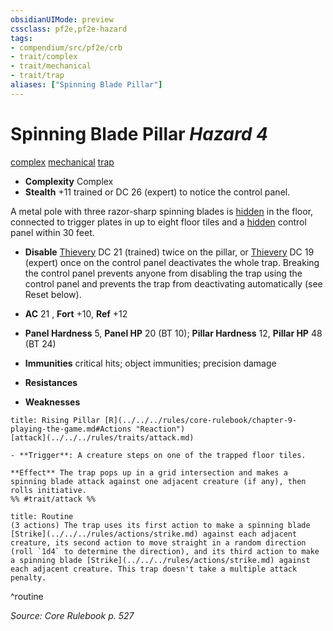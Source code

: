 ```yaml
---
obsidianUIMode: preview
cssclass: pf2e,pf2e-hazard
tags:
- compendium/src/pf2e/crb
- trait/complex
- trait/mechanical
- trait/trap
aliases: ["Spinning Blade Pillar"]
---
```

# Spinning Blade Pillar *Hazard 4*  
[complex](../../../Rules/traits/complex.md)  [mechanical](../../../Rules/traits/mechanical.md)  [trap](../../../Rules/traits/trap.md)  

- **Complexity** Complex
- **Stealth** +11 trained or DC 26 (expert) to notice the control panel.  

A metal pole with three razor-sharp spinning blades is [hidden](../../../Rules/conditions.md#Hidden) in the floor, connected to trigger plates in up to eight floor tiles and a [hidden](../../../Rules/conditions.md#Hidden) control panel within 30 feet.

- **Disable** [Thievery](../../skills.md#Thievery) DC 21 (trained) twice on the pillar, or [Thievery](../../skills.md#Thievery) DC 19 (expert) once on the control panel deactivates the whole trap. Breaking the control panel prevents anyone from disabling the trap using the control panel and prevents the trap from deactivating automatically (see Reset below).  

- **AC** 21 , **Fort** +10, **Ref** +12
- **Panel Hardness** 5, **Panel HP** 20 (BT 10); **Pillar Hardness** 12, **Pillar HP** 48 (BT 24)
- **Immunities** critical hits; object immunities; precision damage
- **Resistances** 
- **Weaknesses** 
     
```ad-embed-ability
title: Rising Pillar [R](../../../rules/core-rulebook/chapter-9-playing-the-game.md#Actions "Reaction")
[attack](../../../rules/traits/attack.md)  

- **Trigger**: A creature steps on one of the trapped floor tiles.

**Effect** The trap pops up in a grid intersection and makes a spinning blade attack against one adjacent creature (if any), then rolls initiative.  
%% #trait/attack %%
```

```ad-pf2-summary
title: Routine
(3 actions) The trap uses its first action to make a spinning blade [Strike](../../../rules/actions/strike.md) against each adjacent creature, its second action to move straight in a random direction (roll `1d4` to determine the direction), and its third action to make a spinning blade [Strike](../../../rules/actions/strike.md) against each adjacent creature. This trap doesn't take a multiple attack penalty.
```
^routine

*Source: Core Rulebook p. 527*
